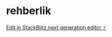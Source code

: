 # rehberlik

[Edit in StackBlitz next generation editor ⚡️](https://stackblitz.com/~/github.com/mehmetdalginstudent/rehberlik)